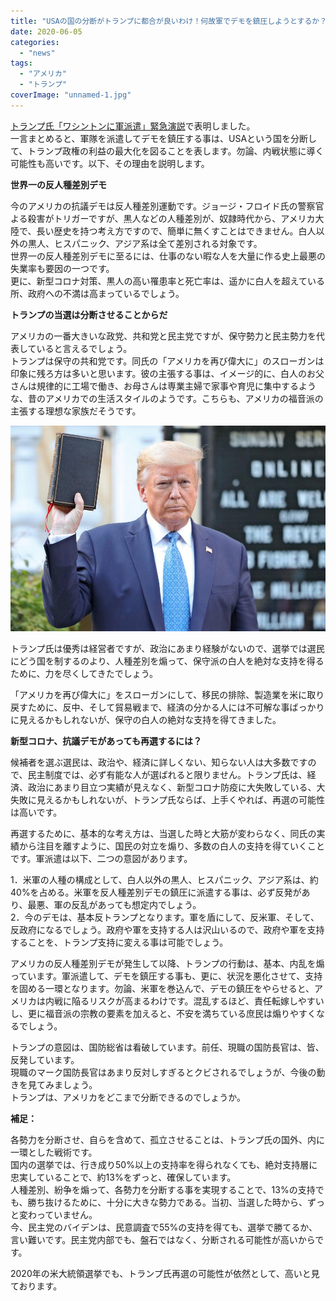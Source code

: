 ```yaml
---
title: "USAの国の分断がトランプに都合が良いわけ！何故軍でデモを鎮圧しようとするか？"
date: 2020-06-05
categories: 
  - "news"
tags: 
  - "アメリカ"
  - "トランプ"
coverImage: "unnamed-1.jpg"
---
```


[トランプ氏「ワシントンに軍派遣」緊急演説](https://www.google.com/url?sa=i&url=https%3A%2F%2Fwww.news24.jp%2Fsp%2Farticles%2F2020%2F06%2F02%2F10654424.html&psig=AOvVaw0Cn8NJQg-1E1b-IJgdfxm5&ust=1591406279429000&source=images&cd=vfe&ved=0CA4QjhxqFwoTCIDR-8LA6ekCFQAAAAAdAAAAABAI)で表明しました。  
一言まとめると、軍隊を派遣してデモを鎮圧する事は、USAという国を分断して、トランプ政権の利益の最大化を図ることを表します。勿論、内戦状態に導く可能性も高いです。以下、その理由を説明します。

**世界一の反人種差別デモ**

今のアメリカの抗議デモは反人種差別運動です。ジョージ・フロイド氏の警察官よる殺害がトリガーですが、黒人などの人種差別が、奴隷時代から、アメリカ大陸で、長い歴史を持つ考え方ですので、簡単に無くすことはできません。白人以外の黒人、ヒスパニック、アジア系は全て差別される対象です。  
世界一の反人種差別デモに至るには、仕事のない暇な人を大量に作る史上最悪の失業率も要因の一つです。  
更に、新型コロナ対策、黒人の高い罹患率と死亡率は、遥かに白人を超えている所、政府への不満は高まっているでしょう。

**トランプの当選は分断させることからだ**

アメリカの一番大きいな政党、共和党と民主党ですが、保守勢力と民主勢力を代表していると言えるでしょう。  
トランプは保守の共和党です。同氏の「アメリカを再び偉大に」のスローガンは印象に残ろ方は多いと思います。彼の主張する事は、イメージ的に、白人のお父さんは規律的に工場で働き、お母さんは専業主婦で家事や育児に集中するような、昔のアメリカでの生活スタイルのようです。こちらも、アメリカの福音派の主張する理想な家族だそうです。

![](images/20200602-OYT1I50027-1.jpg)

トランプ氏は優秀は経営者ですが、政治にあまり経験がないので、選挙では選民にどう国を制するのより、人種差別を煽って、保守派の白人を絶対な支持を得るために、力を尽くしてきたでしょう。

「アメリカを再び偉大に」をスローガンにして、移民の排除、製造業を米に取り戻すために、反中、そして貿易戦まで、経済の分かる人には不可解な事ばっかりに見えるかもしれないが、保守の白人の絶対な支持を得てきました。

**新型コロナ、抗議デモがあっても再選するには？**

候補者を選ぶ選民は、政治や、経済に詳しくない、知らない人は大多数ですので、民主制度では、必ず有能な人が選ばれると限りません。トランプ氏は、経済、政治にあまり目立つ実績が見えなく、新型コロナ防疫に大失敗している、大失敗に見えるかもしれないが、トランプ氏ならば、上手くやれば、再選の可能性は高いです。

再選するために、基本的な考え方は、当選した時と大筋が変わらなく、同氏の実績から注目を離すように、国民の対立を煽り、多数の白人の支持を得ていくことです。軍派遣は以下、二つの意図があります。

1．米軍の人種の構成として、白人以外の黒人、ヒスパニック、アジア系は、約40%を占める。米軍を反人種差別デモの鎮圧に派遣する事は、必ず反発があり、最悪、軍の反乱があっても想定内でしょう。  
2．今のデモは、基本反トランプとなります。軍を盾にして、反米軍、そして、反政府になるでしょう。政府や軍を支持する人は沢山いるので、政府や軍を支持することを、トランプ支持に変える事は可能でしょう。

アメリカの反人種差別デモが発生して以降、トランプの行動は、基本、内乱を煽っています。軍派遣して、デモを鎮圧する事も、更に、状況を悪化させて、支持を固める一環となります。勿論、米軍を巻込んで、デモの鎮圧をやらせると、アメリカは内戦に陥るリスクが高まるわけです。混乱するほど、責任転嫁しやすいし、更に福音派の宗教の要素を加えると、不安を満ちている庶民は煽りやすくなるでしょう。

トランプの意図は、国防総省は看破しています。前任、現職の国防長官は、皆、反発しています。  
現職のマーク国防長官はあまり反対しすぎるとクビされるでしょうが、今後の動きを見てみましょう。  
トランプは、アメリカをどこまで分断できるのでしょうか。

**補足：**

各勢力を分断させ、自らを含めて、孤立させることは、トランプ氏の国外、内に一環とした戦術です。  
国内の選挙では、行き成り50%以上の支持率を得られなくても、絶対支持層に忠実していることで、約13%をずっと、確保しています。  
人種差別、紛争を煽って、各勢力を分断する事を実現することで、13%の支持でも、勝ち抜けるために、十分に大きな勢力である。当初、当選した時から、ずっと変わっていません。  
今、民主党のバイデンは、民意調査で55%の支持を得ても、選挙で勝てるか、言い難いです。民主党内部でも、盤石ではなく、分断される可能性が高いからです。

2020年の米大統領選挙でも、トランプ氏再選の可能性が依然として、高いと見ております。
